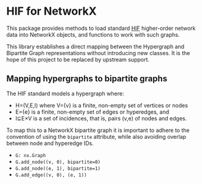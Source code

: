# HIF for NetworkX

This package provides methods to load standard [HIF](https://github.com/pszufe/HIF-standard) higher-order network data into NetworkX objects, and functions to work with such graphs.

This library establishes a direct mapping between the Hypergraph and Bipartite Graph representations without introducing new classes. It is the hope of this project to be replaced by upstream support.

## Mapping hypergraphs to bipartite graphs

The HIF standard models a hypergraph where:
* H=(V,E,I) where V={v} is a finite, non-empty set of vertices or nodes
* E={e} is a finite, non-empty set of edges or hyperedges, and
* I⊆E×V is a set of incidences, that is, pairs (v,e) of nodes and edges.

To map this to a NetworkX bipartite graph it is important to adhere to the convention of using the `bipartite` attribute, while also avoiding overlap between node and hyperedge IDs.
* `G: nx.Graph`
* `G.add_node((v, 0), bipartite=0)`
* `G.add_node((e, 1), bipartite=1)`
* `G.add_edge((v, 0), (e, 1))`
